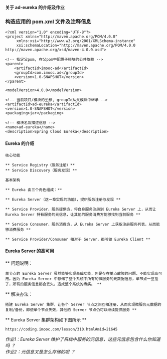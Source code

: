 **关于 ad-eureka 的介绍及作业**
### 构造应用的 pom.xml 文件及注释信息

    <?xml version="1.0" encoding="UTF-8"?>
    <project xmlns="http://maven.apache.org/POM/4.0.0"
         xmlns:xsi="http://www.w3.org/2001/XMLSchema-instance"
         xsi:schemaLocation="http://maven.apache.org/POM/4.0.0 http://maven.apache.org/xsd/maven-4.0.0.xsd">

    <!-- 指定父pom, 在父pom中配置子模块的公共依赖 -->
    <parent>
        <artifactId>imooc-ad</artifactId>
        <groupId>com.imooc.ad</groupId>
        <version>1.0-SNAPSHOT</version>
    </parent>

    <modelVersion>4.0.0</modelVersion>

    <!-- 当前项目/模块的坐标, groupId从父模块中继承 -->
    <artifactId>ad-eureka</artifactId>
    <version>1.0-SNAPSHOT</version>
    <packaging>jar</packaging>

    <!-- 模块名及描述信息 -->
    <name>ad-eureka</name>
    <description>Spring Cloud Eureka</description>
    
#### Eureka 的介绍
`核心功能`
    
    ** Service Registry（服务注册）**
    ** Service Discovery（服务发现）**

`基本架构`

    ** Eureka 由三个角色组成：**
    
    ** Eureka Server（这一章实现的功能），提供服务注册与发现 **
    
    ** Service Provider，服务提供方，将自身服务注册到 Eureka Server 上，从而让 Eureka Server 持有服务的元信息，让其他的服务消费方能够找到当前服务 **
    
    ** Service Consumer，服务消费方，从 Eureka Server 上获取注册服务列表，从而能够消费服务 **
    
    ** Service Provider/Consumer 相对于 Server，都叫做 Eureka Client **    
    
#### Eureka Server 的高可用
** 问题说明：
    
    单节点的 Eureka Server 虽然能够实现基础功能，但是存在单点故障的问题，不能实现高可用。因为 Eureka Server 中存储了整个系统中所有的微服务的元数据信息，单节点一旦挂了，所有的服务信息都会丢失，造成整个系统的瘫痪。 **

** 解决办法：

    搭建 Eureka Server 集群，让各个 Server 节点之间互相注册，从而实现微服务元数据的复制/备份，即使单个节点失效，其他的 Server 节点仍可以继续提供服务 **

** Eureka Server 集群架构如下图所示 **    
    
    https://coding.imooc.com/lesson/310.html#mid=21645
    
_作业1：Eureka Server 维护了系统中服务的元信息，这些元信息包含什么你知道吗 ？_    
_作业2：元信息又是怎么存储的呢 ？_
